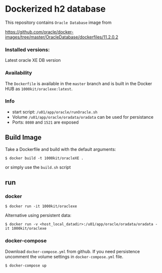 # Dockerized h2 database

This repository contains `Oracle Database` image from

https://github.com/oracle/docker-images/tree/master/OracleDatabase/dockerfiles/11.2.0.2

### Installed versions:

 Latest oracle XE DB version

### Availability

The `Dockerfile` is available in the `master` branch and is built in the Docker HUB as `1000kit/oraclexe:latest`.

### Info

- start script: `/u01/app/oracle/runOracle.sh`
- Volume `/u01/app/oracle/oradata/oradata` can be used for persistance
- Ports: `8080` and `1521` are exposed

## Build Image

Take a Dockerfile and build with the default arguments:

~~~~
$ docker build -t 1000kit/oracleXE .
~~~~

or simply use the `build.sh` script

## run

### docker
~~~~
$ docker run -it 1000kit/oraclexe
~~~~
Alternative using persistent data:
~~~~
$ docker run -v <host_local_datadir>:/u01/app/oracle/oradata/oradata -it 1000kit/oraclexe
~~~~
### docker-compose
Download `docker-compose.yml` from github. If you need persistence uncomment the volume settings in `docker-compose.yml` file.

~~~~
$ docker-compose up
~~~~
